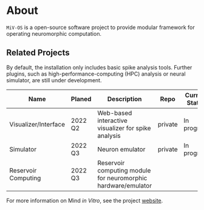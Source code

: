 # About

`MiV-OS` is a open-source software project to provide modular framework for operating neuromorphic computation.

## Related Projects

By default, the installation only includes basic spike analysis tools. Further plugins, such as high-performance-computing (HPC) analysis or neural simulator, are still under development.

| Name                 | Planed          | Description                                                   | Repo             | Current Status |
| ----------------     | --------------- | ------------------------------------------------------------  | ---------------- | -------------- |
| Visualizer/Interface | 2022 Q2         | Web-based interactive visualizer for spike analysis           | private          | In progress    |
| Simulator            | 2022 Q3         | Neuron emulator                                               | private          | In progress    |
| Reservoir Computing  | 2022 Q3         | Reservoir computing module for neuromorphic hardware/emulator |                  |                |

For more information on Mind *in Vitro*, see the project [website](https://mindinvitro.illinois.edu).
